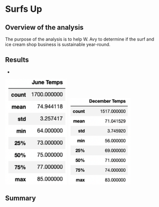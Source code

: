 # Surfs Up
## Overview of the analysis
The purpose of the analysis is to help W. Avy to determine if the surf and ice cream shop business is sustainable year-round.

## Results
- 

<img src="https://github.com/juliomeza/surfs_up/blob/main/Resources/June.png" width="200">
<img src="https://github.com/juliomeza/surfs_up/blob/main/Resources/December.png" width="200">

## Summary